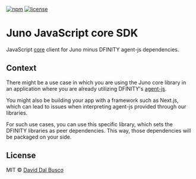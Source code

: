 [![npm][npm-badge]][npm-badge-url]
[![license][npm-license]][npm-license-url]

[npm-badge]: https://img.shields.io/npm/v/@junobuild/core-peer
[npm-badge-url]: https://www.npmjs.com/package/@junobuild/core-peer
[npm-license]: https://img.shields.io/npm/l/@junobuild/core-peer
[npm-license-url]: https://github.com/junobuild/juno-js/blob/main/LICENSE

# Juno JavaScript core SDK

JavaScript [core](../core/README.md) client for Juno minus DFINITY agent-js dependencies.

## Context

There might be a use case in which you are using the Juno core library in an application where you are already utilizing DFINITY's [agent-js](https://github.com/dfinity/agent-js/).

You might also be building your app with a framework such as Next.js, which can lead to issues when interpreting agent-js provided through our libraries.

For such use cases, you can use this specific library, which sets the DFINITY libraries as peer dependencies. This way, those dependencies will be packaged on your side.

## License

MIT © [David Dal Busco](mailto:david.dalbusco@outlook.com)

[juno]: https://juno.build
